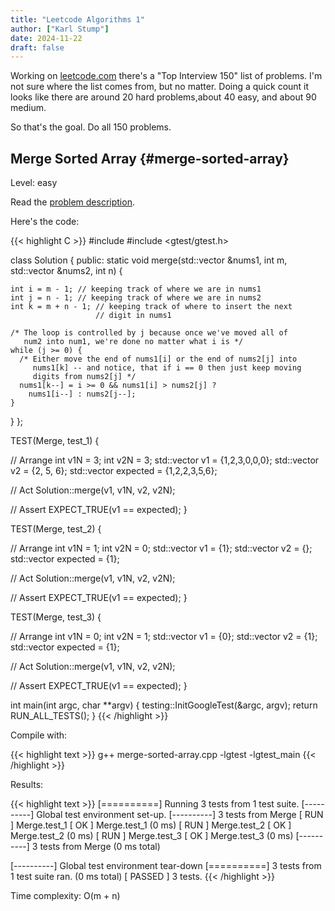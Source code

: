 ```yaml
---
title: "Leetcode Algorithms 1"
author: ["Karl Stump"]
date: 2024-11-22
draft: false
---
```


Working on [leetcode.com](https:leetcode.com) there's a "Top Interview 150" list of problems. I'm not sure where the list comes from, but no matter. Doing a quick count it looks like there are around 20 hard problems,about 40 easy, and about 90 medium.

So that's the goal. Do all 150 problems.


## Merge Sorted Array {#merge-sorted-array}

Level: easy

Read the [problem description](https://leetcode.com/problems/merge-sorted-array/description/?envType=study-plan-v2&envId=top-interview-150).

Here's the code:

{{< highlight C >}}
#include <vector>
#include <gtest/gtest.h>

class Solution {
public:
  static void merge(std::vector<int> &nums1, int m, std::vector<int> &nums2,
                    int n) {

    int i = m - 1; // keeping track of where we are in nums1
    int j = n - 1; // keeping track of where we are in nums2
    int k = m + n - 1; // keeping track of where to insert the next
                       // digit in nums1

    /* The loop is controlled by j because once we've moved all of
       num2 into num1, we're done no matter what i is */
    while (j >= 0) {
      /* Either move the end of nums1[i] or the end of nums2[j] into
         nums1[k] -- and notice, that if i == 0 then just keep moving
         digits from nums2[j] */
      nums1[k--] = i >= 0 && nums1[i] > nums2[j] ?
        nums1[i--] : nums2[j--];
    }
  }
};

TEST(Merge, test_1) {

  // Arrange
  int v1N = 3;
  int v2N = 3;
  std::vector<int> v1 = {1,2,3,0,0,0};
  std::vector<int> v2 = {2, 5, 6};
  std::vector<int> expected = {1,2,2,3,5,6};

  // Act
  Solution::merge(v1, v1N, v2, v2N);

  // Assert
  EXPECT_TRUE(v1 == expected);
}

TEST(Merge, test_2) {

  // Arrange
  int v1N = 1;
  int v2N = 0;
  std::vector<int> v1 = {1};
  std::vector<int> v2 = {};
  std::vector<int> expected = {1};

  // Act
  Solution::merge(v1, v1N, v2, v2N);

  // Assert
  EXPECT_TRUE(v1 == expected);
}

TEST(Merge, test_3) {

  // Arrange
  int v1N = 0;
  int v2N = 1;
  std::vector<int> v1 = {0};
  std::vector<int> v2 = {1};
  std::vector<int> expected = {1};

  // Act
  Solution::merge(v1, v1N, v2, v2N);

  // Assert
  EXPECT_TRUE(v1 == expected);
}

int main(int argc, char **argv) {
  testing::InitGoogleTest(&argc, argv);
  return RUN_ALL_TESTS();
}
{{< /highlight >}}

Compile with:

{{< highlight text >}}
g++ merge-sorted-array.cpp -lgtest -lgtest_main
{{< /highlight >}}

Results:

{{< highlight text >}}
[==========] Running 3 tests from 1 test suite.
[----------] Global test environment set-up.
[----------] 3 tests from Merge
[ RUN      ] Merge.test_1
[       OK ] Merge.test_1 (0 ms)
[ RUN      ] Merge.test_2
[       OK ] Merge.test_2 (0 ms)
[ RUN      ] Merge.test_3
[       OK ] Merge.test_3 (0 ms)
[----------] 3 tests from Merge (0 ms total)

[----------] Global test environment tear-down
[==========] 3 tests from 1 test suite ran. (0 ms total)
[  PASSED  ] 3 tests.
{{< /highlight >}}

Time complexity: O(m + n)
